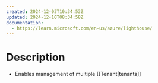 ```yaml
---
created: 2024-12-03T10:34:53Z
updated: 2024-12-10T08:34:58Z
documentation:
  - https://learn.microsoft.com/en-us/azure/lighthouse/
---
```

# Description
- Enables management of multiple [[Tenant|tenants]]